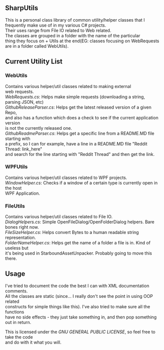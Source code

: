 ## SharpUtils  
This is a personal class library of common utility/helper classes
that I frequently make use of in my various C# projects.  
Their uses range from File IO related to Web related.  
The classes are grouped in a folder with the name of the particular  
thing they focus on  + Utils at the end(EG: classes focusing on WebRequests are 
in a folder called WebUtils).
  
## Current Utility List  
### WebUtils  
Contains various helper/util classes related to making external  
web requests.  
*WebRequests.cs*: Helps make simple requests (downloading a string, parsing JSON, etc)  
*GithubReleaseParser.cs*: Helps get the latest released version of a given Repo,  
and also has a function which does a check to see if the current application version  
is not the currently released one.  
*GithubReadmeParser.cs*: Helps get a specific line from a README.MD file starting with  
a prefix, so I can for example, have a line in a README.MD file "Reddit Thread: link_here"  
and search for the line starting with "Reddit Thread" and then get the link.  
### WPFUtils  
Contains various helper/util classes related to WPF projects.  
*WindowHelper.cs*: Checks if a window of a certain type is currently open in the host  
WPF Application.  
### FileUtils  
Contains various helper/util classes related to File IO.  
*DialogHelpers.cs*: Simple OpenFileDialog/OpenFolderDialog helpers. Bare bones right now.  
*FileSizeHelper.cs*: Helps convert Bytes to a human readable string representation.  
*FolderNameHelper.cs*: Helps get the name of a folder a file is in. Kind of useless but  
it's being used in StarboundAssetUnpacker. Probably going to move this there.  
  
## Usage  
I've tried to document the code the best I can with XML documentation comments.  
All the classes are static (since... I really don't see the point in using OOP related  
constructs for simple things like this). I've also tried to make sure all the functions  
have no side effects - they just take something in, and then pop something out in return.  
  
This is licensed under the *GNU GENERAL PUBLIC LICENSE*, so feel free to take the code  
and do with it what you will.